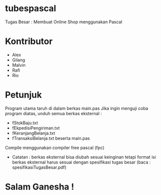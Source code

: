# tubespascal
Tugas Besar : Membuat Online Shop menggunakan Pascal

# Kontributor
+ Alex
+ Gilang
+ Malvin
+ Rafi
+ Rio

# Petunjuk
Program utama taruh di dalam berkas main.pas
Jika ingin menguji coba program diatas, unduh semua berkas eksternal :
+ fStokBaju.txt
+ fEkpedisiPengiriman.txt
+ fKeranjangBelanja.txt
+ fTransaksiBelanja.txt
beserta main.pas

Compile menggunakan compiler free pascal (fpc)

- Catatan : berkas eksternal bisa diubah sesuai keinginan tetapi format isi berkas eksternal harus sesuai dengan spesifikasi tugas besar (baca : spesifikasiTugasBesar.pdf)

# Salam Ganesha !

